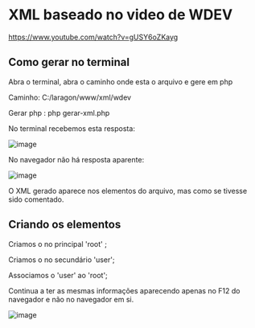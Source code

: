  


# XML baseado no video de WDEV 

https://www.youtube.com/watch?v=gUSY6oZKayg

## Como gerar no terminal

Abra o terminal, abra o caminho onde esta o arquivo e gere em php

Caminho:  C:/laragon/www/xml/wdev

Gerar php :  php gerar-xml.php

No terminal recebemos esta resposta: 

![image](https://user-images.githubusercontent.com/1613816/230778741-b87af99d-5669-4ab4-bed1-bfd5a291d551.png)


No navegador não há resposta aparente: 

![image](https://user-images.githubusercontent.com/1613816/230778809-45c801f4-d35b-4c12-93e5-4381c6dde188.png)


O XML  gerado aparece nos elementos do arquivo, mas como se tivesse sido comentado. 


## Criando os elementos

Criamos o no principal 'root' ;

Criamos o no secundário 'user';

Associamos o 'user' ao 'root';

Continua a ter as mesmas informações aparecendo apenas no F12 do navegador e não  no navegador em si. 



![image](https://user-images.githubusercontent.com/1613816/230799853-29f49f69-b830-4d25-ae6b-5091acb9adb8.png)






